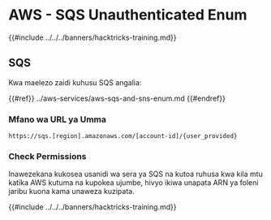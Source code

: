 # AWS - SQS Unauthenticated Enum

{{#include ../../../banners/hacktricks-training.md}}

## SQS

Kwa maelezo zaidi kuhusu SQS angalia:

{{#ref}}
../aws-services/aws-sqs-and-sns-enum.md
{{#endref}}

### Mfano wa URL ya Umma
```
https://sqs.[region].amazonaws.com/[account-id]/{user_provided}
```
### Check Permissions

Inawezekana kukosea usanidi wa sera ya SQS na kutoa ruhusa kwa kila mtu katika AWS kutuma na kupokea ujumbe, hivyo ikiwa unapata ARN ya foleni jaribu kuona kama unaweza kuzipata.

{{#include ../../../banners/hacktricks-training.md}}

